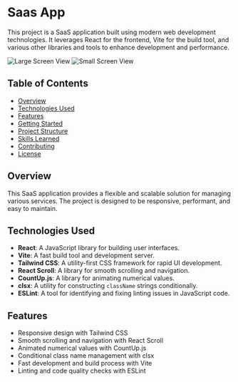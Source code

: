 # Saas App

This project is a SaaS application built using modern web development technologies. It leverages React for the frontend, Vite for the build tool, and various other libraries and tools to enhance development and performance.

![Large Screen View](![1](https://github.com/user-attachments/assets/ea6f44d5-229e-48dd-b0d3-a2362c2cd0c7))
![Small Screen View](![small-screen](https://github.com/user-attachments/assets/2266bb93-dd04-41f7-ac52-134aab3d3d01))

## Table of Contents

- [Overview](#overview)
- [Technologies Used](#technologies-used)
- [Features](#features)
- [Getting Started](#getting-started)
- [Project Structure](#project-structure)
- [Skills Learned](#skills-learned)
- [Contributing](#contributing)
- [License](#license)

## Overview

This SaaS application provides a flexible and scalable solution for managing various services. The project is designed to be responsive, performant, and easy to maintain.

## Technologies Used

- **React**: A JavaScript library for building user interfaces.
- **Vite**: A fast build tool and development server.
- **Tailwind CSS**: A utility-first CSS framework for rapid UI development.
- **React Scroll**: A library for smooth scrolling and navigation.
- **CountUp.js**: A library for animating numerical values.
- **clsx**: A utility for constructing `className` strings conditionally.
- **ESLint**: A tool for identifying and fixing linting issues in JavaScript code.

## Features

- Responsive design with Tailwind CSS
- Smooth scrolling and navigation with React Scroll
- Animated numerical values with CountUp.js
- Conditional class name management with clsx
- Fast development and build process with Vite
- Linting and code quality checks with ESLint

